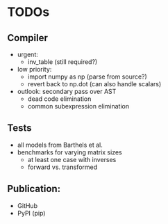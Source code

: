 # TODOs

## Compiler
- urgent:
    - inv_table (still required?)
- low priority:
    - import numpy as np (parse from source?)
    - revert back to np.dot (can also handle scalars)
- outlook: secondary pass over AST 
    - dead code elimination
    - common subexpression elimination 

## Tests
- all models from Barthels et al.
- benchmarks for varying matrix sizes 
    - at least one case with inverses
    - forward vs. transformed

## Publication:
- GitHub
- PyPI (pip)
